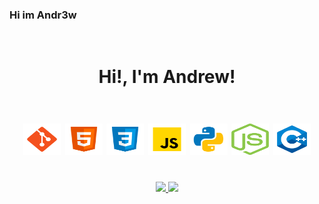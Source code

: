 ### Hi im Andr3w
<div style="display: flex; flex-direction: column;" align="center"><br>
  <h1>Hi!, I'm Andrew!<h1/>
  <img alt="Git" height="50" width="60" src="icons/git.svg">
  <img alt="HTML5" height="50" width="60" src="icons/html5.svg">
  <img alt="CSS3" height="50" width="60" src="icons/css3.svg">
  <img alt="JavaScript" height="50" width="60" src="icons/javascript.svg">
  <img alt="Python" height="50" width="60" src="icons/python.svg">
  <img alt="nodejs" height="50" width="60" src="icons/nodejs-icon.svg">
  <img alt="cpp" height="50" width="60" src="icons/cpp.svg">
</div>
<br/>
<div style="display: inline_block" align="center">
  <a href="https://github.com/Andr3wGustavo">
  <img height="160em" src="https://github-readme-stats.vercel.app/api?username=Andr3wGustavo&show_icons=true&theme=dark&include_all_commits=true&count_private=true"/>
  <img height="160em" src="https://github-readme-stats.vercel.app/api/top-langs/?username=Andr3wGustavo&layout=compact&langs_count=7&theme=dark"/>
</div>


